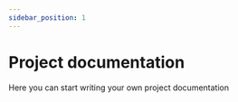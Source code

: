 ```yaml
---
sidebar_position: 1
---
```


# Project documentation

Here you can start writing your own project documentation
